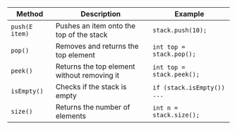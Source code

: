 | Method                                  | Description                                             | Example                       |
| --------------------------------------- | ------------------------------------------------------- | ----------------------------- |
| `push(E item)`                          | Pushes an item onto the top of the stack                | `stack.push(10);`             |
| `pop()`                                 | Removes and returns the top element                     | `int top = stack.pop();`      |
| `peek()`                                | Returns the top element without removing it             | `int top = stack.peek();`     |
| `isEmpty()`                             | Checks if the stack is empty                            | `if (stack.isEmpty()) ...`    |
| `size()`                                | Returns the number of elements                          | `int n = stack.size();`       |